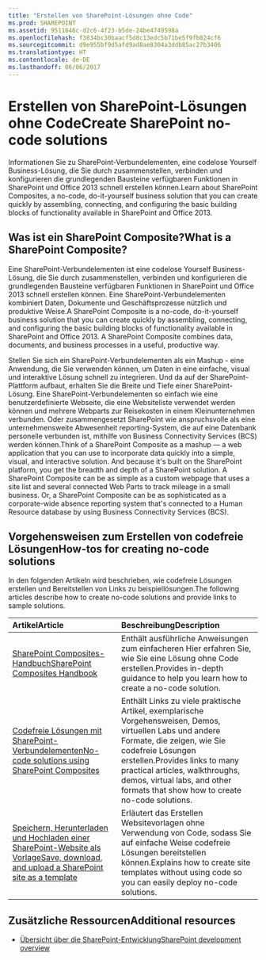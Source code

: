 ```yaml
---
title: "Erstellen von SharePoint-Lösungen ohne Code"
ms.prod: SHAREPOINT
ms.assetid: 9511846c-d2c6-4f23-b5de-24be4749598a
ms.openlocfilehash: f3834bc30baacf5d8c13edc5b71be5f9fb024cf6
ms.sourcegitcommit: d9e955bf9d5afd9ad8ae8304a3ddb85ac27b3406
ms.translationtype: HT
ms.contentlocale: de-DE
ms.lasthandoff: 06/06/2017
---
```

# <a name="create-sharepoint-no-code-solutions"></a><span data-ttu-id="33fad-102">Erstellen von SharePoint-Lösungen ohne Code</span><span class="sxs-lookup"><span data-stu-id="33fad-102">Create SharePoint no-code solutions</span></span>
<span data-ttu-id="33fad-103">Informationen Sie zu SharePoint-Verbundelementen, eine codelose Yourself Business-Lösung, die Sie durch zusammenstellen, verbinden und konfigurieren die grundlegenden Bausteine verfügbaren Funktionen in SharePoint und Office 2013 schnell erstellen können.</span><span class="sxs-lookup"><span data-stu-id="33fad-103">Learn about SharePoint Composites, a no-code, do-it-yourself business solution that you can create quickly by assembling, connecting, and configuring the basic building blocks of functionality available in SharePoint and Office 2013.</span></span>
## <a name="what-is-a-sharepoint-composite"></a><span data-ttu-id="33fad-104">Was ist ein SharePoint Composite?</span><span class="sxs-lookup"><span data-stu-id="33fad-104">What is a SharePoint Composite?</span></span>
<span data-ttu-id="33fad-105"><a name="bk_whatiscomposite"> </a></span><span class="sxs-lookup"><span data-stu-id="33fad-105"></span></span>

<span data-ttu-id="33fad-p101">Eine SharePoint-Verbundelementen ist eine codelose Yourself Business-Lösung, die Sie durch zusammenstellen, verbinden und konfigurieren die grundlegenden Bausteine verfügbaren Funktionen in SharePoint und Office 2013 schnell erstellen können. Eine SharePoint-Verbundelementen kombiniert Daten, Dokumente und Geschäftsprozesse nützlich und produktive Weise.</span><span class="sxs-lookup"><span data-stu-id="33fad-p101">A SharePoint Composite is a no-code, do-it-yourself business solution that you can create quickly by assembling, connecting, and configuring the basic building blocks of functionality available in SharePoint and Office 2013. A SharePoint Composite combines data, documents, and business processes in a useful, productive way.</span></span>
  
    
    
<span data-ttu-id="33fad-p102">Stellen Sie sich ein SharePoint-Verbundelementen als ein Mashup - eine Anwendung, die Sie verwenden können, um Daten in eine einfache, visual und interaktive Lösung schnell zu integrieren. Und da auf der SharePoint-Plattform aufbaut, erhalten Sie die Breite und Tiefe einer SharePoint-Lösung. Eine SharePoint-Verbundelementen so einfach wie eine benutzerdefinierte Webseite, die eine Websiteliste verwendet werden können und mehrere Webparts zur Reisekosten in einem Kleinunternehmen verbunden. Oder zusammengesetzt SharePoint wie anspruchsvolle als eine unternehmensweite Abwesenheit reporting-System, die auf eine Datenbank personelle verbunden ist, mithilfe von Business Connectivity Services (BCS) werden können.</span><span class="sxs-lookup"><span data-stu-id="33fad-p102">Think of a SharePoint Composite as a mashup — a web application that you can use to incorporate data quickly into a simple, visual, and interactive solution. And because it's built on the SharePoint platform, you get the breadth and depth of a SharePoint solution. A SharePoint Composite can be as simple as a custom webpage that uses a site list and several connected Web Parts to track mileage in a small business. Or, a SharePoint Composite can be as sophisticated as a corporate-wide absence reporting system that's connected to a Human Resource database by using Business Connectivity Services (BCS).</span></span>
  
    
    

## <a name="how-tos-for-creating-no-code-solutions"></a><span data-ttu-id="33fad-112">Vorgehensweisen zum Erstellen von codefreie Lösungen</span><span class="sxs-lookup"><span data-stu-id="33fad-112">How-tos for creating no-code solutions</span></span>
<span data-ttu-id="33fad-113"><a name="bk_howtosfornocode"> </a></span><span class="sxs-lookup"><span data-stu-id="33fad-113"></span></span>

<span data-ttu-id="33fad-114">In den folgenden Artikeln wird beschrieben, wie codefreie Lösungen erstellen und Bereitstellen von Links zu beispiellösungen.</span><span class="sxs-lookup"><span data-stu-id="33fad-114">The following articles describe how to create no-code solutions and provide links to sample solutions.</span></span>
  
    
    


|<span data-ttu-id="33fad-115">**Artikel**</span><span class="sxs-lookup"><span data-stu-id="33fad-115">**Article**</span></span>|<span data-ttu-id="33fad-116">**Beschreibung**</span><span class="sxs-lookup"><span data-stu-id="33fad-116">**Description**</span></span>|
|:-----|:-----|
| [<span data-ttu-id="33fad-117">SharePoint Composites-Handbuch</span><span class="sxs-lookup"><span data-stu-id="33fad-117">SharePoint Composites Handbook</span></span>](sharepoint-composites-handbook) <br/> |<span data-ttu-id="33fad-118">Enthält ausführliche Anweisungen zum einfacheren Hier erfahren Sie, wie Sie eine Lösung ohne Code erstellen.</span><span class="sxs-lookup"><span data-stu-id="33fad-118">Provides in-depth guidance to help you learn how to create a no-code solution.</span></span>  <br/> |
| [<span data-ttu-id="33fad-119">Codefreie Lösungen mit SharePoint-Verbundelementen</span><span class="sxs-lookup"><span data-stu-id="33fad-119">No-code solutions using SharePoint Composites</span></span>](http://technet.microsoft.com/en-us/sharepoint/dn594430) <br/> |<span data-ttu-id="33fad-120">Enthält Links zu viele praktische Artikel, exemplarische Vorgehensweisen, Demos, virtuellen Labs und andere Formate, die zeigen, wie Sie codefreie Lösungen erstellen.</span><span class="sxs-lookup"><span data-stu-id="33fad-120">Provides links to many practical articles, walkthroughs, demos, virtual labs, and other formats that show how to create no-code solutions.</span></span>  <br/> |
| [<span data-ttu-id="33fad-121">Speichern, Herunterladen und Hochladen einer SharePoint-Website als Vorlage</span><span class="sxs-lookup"><span data-stu-id="33fad-121">Save, download, and upload a SharePoint site as a template</span></span>](save-download-and-upload-a-sharepoint-site-as-a-template) <br/> |<span data-ttu-id="33fad-122">Erläutert das Erstellen Websitevorlagen ohne Verwendung von Code, sodass Sie auf einfache Weise codefreie Lösungen bereitstellen können.</span><span class="sxs-lookup"><span data-stu-id="33fad-122">Explains how to create site templates without using code so you can easily deploy no-code solutions.</span></span>  <br/> |
   

## <a name="additional-resources"></a><span data-ttu-id="33fad-123">Zusätzliche Ressourcen</span><span class="sxs-lookup"><span data-stu-id="33fad-123">Additional resources</span></span>
<span data-ttu-id="33fad-124"><a name="bk_addresources"> </a></span><span class="sxs-lookup"><span data-stu-id="33fad-124"></span></span>


-  [<span data-ttu-id="33fad-125">Übersicht über die SharePoint-Entwicklung</span><span class="sxs-lookup"><span data-stu-id="33fad-125">SharePoint development overview</span></span>](sharepoint-development-overview)
    
  

  
    
    

